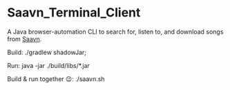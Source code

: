 # Saavn_Terminal_Client

A Java browser-automation CLI to search for, listen to, and download songs from [Saavn](http://jiosaavn.com).

Build: ./gradlew shadowJar;

Run: java -jar ./build/libs/*.jar

Build & run together 😉: ./saavn.sh

